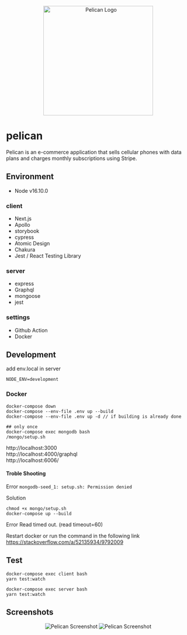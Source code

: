 <p align="center">
    <img src="https://user-images.githubusercontent.com/42604585/200887283-c4479f33-d2ba-40c8-a02d-d5d85ff35123.png" alt="Pelican Logo" width="300" height="300">
</p>

# pelican
Pelican is an e-commerce application that sells cellular phones with data plans and charges monthly subscriptions using Stripe.

## Environment

- Node v16.10.0

### client

- Next.js
- Apollo
- storybook
- cypress
- Atomic Design
- Chakura
- Jest / React Testing Library

### server

- express
- Graphql
- mongoose
- jest

### settings

- Github Action
- Docker

## Development

add env.local in server

```
NODE_ENV=development
```

### Docker

```
docker-compose down
docker-compose --env-file .env up --build
docker-compose --env-file .env up -d // if building is already done

## only once
docker-compose exec mongodb bash
/mongo/setup.sh
```

http://localhost:3000  
http://localhost:4000/graphql  
http://localhost:6006/

#### Troble Shooting

Error
`mongodb-seed_1: setup.sh: Permission denied`

Solution

```
chmod +x mongo/setup.sh
docker-compose up --build
```

Error
Read timed out. (read timeout=60)

Restart docker or run the command in the following link  
https://stackoverflow.com/a/52135934/9792009

## Test

```
docker-compose exec client bash
yarn test:watch

docker-compose exec server bash
yarn test:watch
```

## Screenshots

<p align="center">
    <img src="https://user-images.githubusercontent.com/42604585/200889384-b42e3e21-2c98-4aa9-bdc0-a059043abf77.png" alt="Pelican Screenshot">
    <img src="https://user-images.githubusercontent.com/42604585/200889376-833dbb1e-6070-496c-bfdd-4a6fb0336eb4.png" alt="Pelican Screenshot">
</p>
